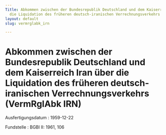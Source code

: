 ```yaml
---
Title: Abkommen zwischen der Bundesrepublik Deutschland und dem Kaiserreich Iran über
  die Liquidation des früheren deutsch-iranischen Verrechnungsverkehrs
layout: default
slug: vermrglabk_irn

---
```


# Abkommen zwischen der Bundesrepublik Deutschland und dem Kaiserreich Iran über die Liquidation des früheren deutsch-iranischen Verrechnungsverkehrs (VermRglAbk IRN)

Ausfertigungsdatum
:   1959-12-22

Fundstelle
:   BGBl II: 1961, 106

